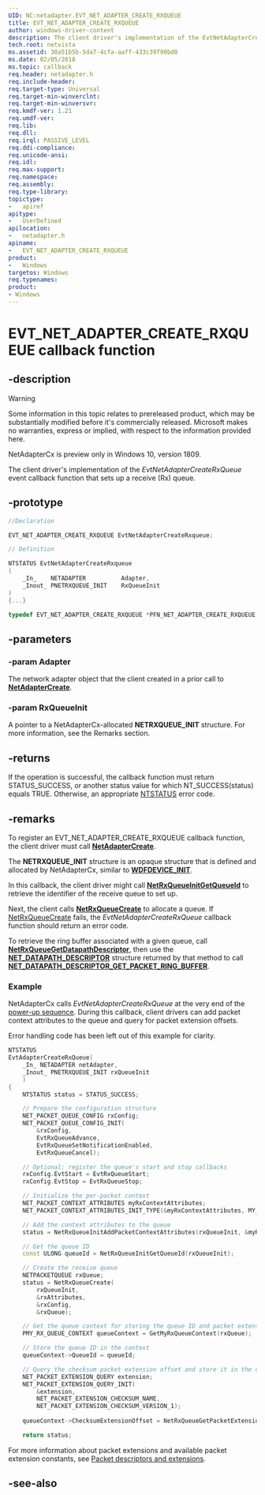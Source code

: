 ```yaml
---
UID: NC:netadapter.EVT_NET_ADAPTER_CREATE_RXQUEUE
title: EVT_NET_ADAPTER_CREATE_RXQUEUE
author: windows-driver-content
description: The client driver's implementation of the EvtNetAdapterCreateRxQueue event callback function that sets up a receive (Rx) queue.
tech.root: netvista
ms.assetid: 30a51b5b-5da7-4cfa-aaff-433c39f90bd0
ms.date: 02/05/2018
ms.topic: callback
req.header: netadapter.h
req.include-header:
req.target-type: Universal
req.target-min-winverclnt:
req.target-min-winversvr:
req.kmdf-ver: 1.21
req.umdf-ver:
req.lib:
req.dll:
req.irql: PASSIVE_LEVEL
req.ddi-compliance:
req.unicode-ansi:
req.idl:
req.max-support:
req.namespace:
req.assembly:
req.type-library: 
topictype: 
-	apiref
apitype: 
-	UserDefined
apilocation: 
-	netadapter.h
apiname: 
-	EVT_NET_ADAPTER_CREATE_RXQUEUE
product:
-	Windows
targetos: Windows
req.typenames: 
product:
- Windows
---
```


# EVT_NET_ADAPTER_CREATE_RXQUEUE callback function


## -description

> [!WARNING]
> Some information in this topic relates to prereleased product, which may be substantially modified before it's commercially released. Microsoft makes no warranties, express or implied, with respect to the information provided here.
>
> NetAdapterCx is preview only in Windows 10, version 1809.

The client driver's implementation of the *EvtNetAdapterCreateRxQueue* event callback function that sets up a receive (Rx) queue.

## -prototype

```c++
//Declaration

EVT_NET_ADAPTER_CREATE_RXQUEUE EvtNetAdapterCreateRxqueue; 

// Definition

NTSTATUS EvtNetAdapterCreateRxqueue 
(
	_In_    NETADAPTER          Adapter,
	_Inout_ PNETRXQUEUE_INIT    RxQueueInit
)
{...}

typedef EVT_NET_ADAPTER_CREATE_RXQUEUE *PFN_NET_ADAPTER_CREATE_RXQUEUE;
```

## -parameters

### -param Adapter 
The network adapter object that the client created in a prior call to [**NetAdapterCreate**](nf-netadapter-netadaptercreate.md).

### -param RxQueueInit 
A pointer to a NetAdapterCx-allocated **NETRXQUEUE_INIT** structure. For more information, see the Remarks section.


## -returns

If the operation is successful, the callback function must return STATUS_SUCCESS, or another status value for which NT_SUCCESS(status) equals TRUE. Otherwise, an appropriate [NTSTATUS](https://msdn.microsoft.com/library/windows/hardware/ff557697) error code.

## -remarks

To register an EVT_NET_ADAPTER_CREATE_RXQUEUE callback function, the client driver must call [**NetAdapterCreate**](nf-netadapter-netadaptercreate.md).

The **NETRXQUEUE_INIT** structure is an opaque structure that is defined and allocated by NetAdapterCx, similar to [**WDFDEVICE_INIT**](https://msdn.microsoft.com/library/windows/hardware/ff546951).

In this callback, the client driver might call [**NetRxQueueInitGetQueueId**](../netrxqueue/nf-netrxqueue-netrxqueueinitgetqueueid.md) to retrieve the identifier of the receive queue to set up.

Next, the client calls [**NetRxQueueCreate**](../netrxqueue/nf-netrxqueue-netrxqueuecreate.md) to allocate a queue. If [NetRxQueueCreate](../netrxqueue/nf-netrxqueue-netrxqueuecreate.md) fails, the *EvtNetAdapterCreateRxQueue* callback function should return an error code.

To retrieve the ring buffer associated with a given queue, call [**NetRxQueueGetDatapathDescriptor**](../netrxqueue/nf-netrxqueue-netrxqueuegetdatapathdescriptor.md), then use the [**NET_DATAPATH_DESCRIPTOR**](../netdatapathdescriptor/ns-netdatapathdescriptor-_net_datapath_descriptor.md) structure returned by that method to call [**NET_DATAPATH_DESCRIPTOR_GET_PACKET_RING_BUFFER**](../netdatapathdescriptor/nf-netdatapathdescriptor-net_datapath_descriptor_get_packet_ring_buffer.md).


### Example

NetAdapterCx calls *EvtNetAdapterCreateRxQueue* at the very end of the [power-up sequence](https://docs.microsoft.com/windows-hardware/drivers/netcx/power-up-sequence-for-a-netadaptercx-client-driver). During this callback, client drivers can add packet context attributes to the queue and query for packet extension offsets.

Error handling code has been left out of this example for clarity.

```c++
NTSTATUS
EvtAdapterCreateRxQueue(
    _In_ NETADAPTER netAdapter,
    _Inout_ PNETRXQUEUE_INIT rxQueueInit
    )
{
    NTSTATUS status = STATUS_SUCCESS;

    // Prepare the configuration structure
    NET_PACKET_QUEUE_CONFIG rxConfig;
    NET_PACKET_QUEUE_CONFIG_INIT(
        &rxConfig,
        EvtRxQueueAdvance,
        EvtRxQueueSetNotificationEnabled,
        EvtRxQueueCancel);

    // Optional: register the queue's start and stop callbacks
    rxConfig.EvtStart = EvtRxQueueStart;
    rxConfig.EvtStop = EvtRxQueueStop;

    // Initialize the per-packet context
    NET_PACKET_CONTEXT_ATTRIBUTES myRxContextAttributes;
    NET_PACKET_CONTEXT_ATTRIBUTES_INIT_TYPE(&myRxContextAttributes, MY_RXQUEUE_PACKET_CONTEXT);

    // Add the context attributes to the queue
    status = NetRxQueueInitAddPacketContextAttributes(rxQueueInit, &myRxContextAttributes);

    // Get the queue ID
    const ULONG queueId = NetRxQueueInitGetQueueId(rxQueueInit);

    // Create the receive queue
    NETPACKETQUEUE rxQueue;
    status = NetRxQueueCreate(
        rxQueueInit,
        &rxAttributes,
        &rxConfig,
        &rxQueue);

    // Get the queue context for storing the queue ID and packet extension offset info
    PMY_RX_QUEUE_CONTEXT queueContext = GetMyRxQueueContext(rxQueue);

    // Store the queue ID in the context
    queueContext->QueueId = queueId;

    // Query the checksum packet extension offset and store it in the context
    NET_PACKET_EXTENSION_QUERY extension;
    NET_PACKET_EXTENSION_QUERY_INIT(
        &extension,
        NET_PACKET_EXTENSION_CHECKSUM_NAME,
        NET_PACKET_EXTENSION_CHECKSUM_VERSION_1); 
          
    queueContext->ChecksumExtensionOffset = NetRxQueueGetPacketExtensionOffset(rxQueue, &extension);

    return status;
```

For more information about packet extensions and available packet extension constants, see [Packet descriptors and extensions](https://docs.microsoft.com/windows-hardware/drivers/netcx/packet-descriptors-and-extensions).

## -see-also
